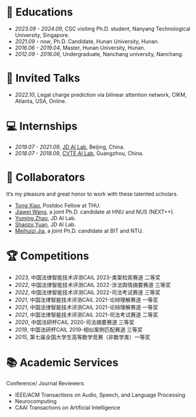 
# 📖 Educations
- *2023.09 - 2024.09*, CSC visiting Ph.D. student, Nanyang Technological University, Singapore.
- *2021.09 - now*, Ph.D. Candidate, Hunan University, Hunan.
- *2016.06 - 2019.04*, Master, Hunan University, Hunan.
- *2012.09 - 2016.06*, Undergraduate, Nanchang university, Nanchang.

# 💬 Invited Talks
- *2022.10*, Legal charge prediction via bilinear attention network, CIKM, Atlanta, USA, Online.

# 💻 Internships
- *2019.07 - 2021.09*, [JD AI Lab](https://www.jd.com/), Beijing, China.
- *2018.07 - 2018.09*, [CVTE AI Lab](https://research.cvte.com/?locale=en-US), Guangzhou, China.

# 🤝 Collaborators
It’s my pleasure and great honor to work with these talented scholars.
- [Tong Xiao](https://tongxiao-cs.github.io/), Postdoc Fellow at THU.
- [Jiawei Wang](https://scholar.google.com.hk/citations?user=ijtp4KIAAAAJ&hl=zh-CN), a joint Ph.D. candidate at HNU and NUS (NEXT++).
- [Yuming Zhao](https://scholar.google.com/citations?user=_wnpdNcAAAAJ&hl=zh-CN), JD AI Lab.
- [Shaozu Yuan](https://scholar.google.com.hk/citations?user=k_5RuqgAAAAJ&hl=zh-CN), JD AI Lab.
- [Meihuizi Jia](https://jmhz24.github.io), a joint Ph.D. candidate at BIT and NTU.

# 🏆 Competitions
- *2023*, 中国法律智能技术评测CAIL 2023-类案检索赛道 二等奖
- *2022*, 中国法律智能技术评测CAIL 2022-涉法舆情摘要赛道 三等奖
- *2022*, 中国法律智能技术评测CAIL 2022-司法考试赛道 三等奖
- *2021*, 中国法律智能技术评测CAIL 2021-论辩理解赛道 一等奖
- *2021*, 中国法律智能技术评测CAIL 2021-论辩理解赛道 一等奖
- *2021*, 中国法律智能技术评测CAIL 2021-司法考试赛道 二等奖
- *2020*, 中国法研杯CAIL 2020-司法摘要赛道 三等奖
- *2019*, 中国法研杯CAIL 2019-相似案例匹配赛道 三等奖
- *2015*, 第七届全国大学生高等数学竞赛（非数学类）一等奖

# 📚 Academic Services
Conference/ Journal Reviewers
- IEEE/ACM Transactions on Audio, Speech, and Language Processing
- Neurocomputing
- CAAI Transactions on Artificial Intelligence
